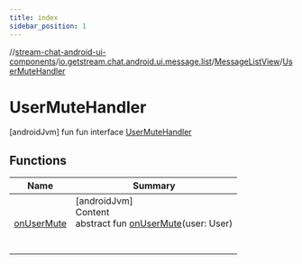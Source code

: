 ```yaml
---
title: index
sidebar_position: 1
---
```

//[stream-chat-android-ui-components](../../../../index.md)/[io.getstream.chat.android.ui.message.list](../../index.md)/[MessageListView](../index.md)/[UserMuteHandler](index.md)



# UserMuteHandler  
 [androidJvm] fun fun interface [UserMuteHandler](index.md)   


## Functions  
  
|  Name |  Summary | 
|---|---|
| <a name="io.getstream.chat.android.ui.message.list/MessageListView.UserMuteHandler/onUserMute/#io.getstream.chat.android.client.models.User/PointingToDeclaration/"></a>[onUserMute](onUserMute.md)| <a name="io.getstream.chat.android.ui.message.list/MessageListView.UserMuteHandler/onUserMute/#io.getstream.chat.android.client.models.User/PointingToDeclaration/"></a>[androidJvm]  <br/>Content  <br/>abstract fun [onUserMute](onUserMute.md)(user: User)  <br/><br/><br/>|


